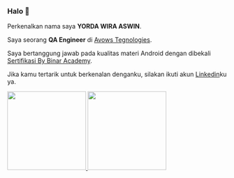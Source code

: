 ### Halo :wave:

Perkenalkan nama saya **YORDA WIRA ASWIN**.

Saya seorang **QA Engineer** di [Avows Tegnologies](https://www.avowstech.com/).

Saya bertanggung jawab pada kualitas materi Android dengan dibekali [Sertifikasi By Binar Academy](https://drive.google.com/file/d/1C8RHDrdduUyHeWIlV-g5iafLgd3MMiHL/view?usp=sharing).


Jika kamu tertarik untuk berkenalan denganku, silakan ikuti akun [Linkedin](https://www.linkedin.com/in/yorda-wira-aswin-a12a64202/)ku ya.

<p align="left">
<a href="https://github.com/yordawira">
  <img height="180em" src="https://github-readme-stats-eight-theta.vercel.app/api?username=yordawira&show_icons=true&theme=algolia&include_all_commits=true&count_private=true"/>
  <img height="180em" src="https://github-readme-stats-eight-theta.vercel.app/api/top-langs/?username=yordawira&layout=compact&langs_count=8&theme=algolia"/>
</a>
</p>
